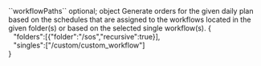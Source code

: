 <tr><td>``workflowPaths``</td>
	
<td>optional; object</td>
	
<td>Generate orders for the given daily plan based on the schedules that are assigned to the workflows located in the given folder(s) or based on the selected single workflow(s).</td>
	
<td>{
<div style="padding-left:10px;">"folders":[{"folder":"/sos","recursive":true}],</div> 
<div style="padding-left:10px;">"singles":["/custom/custom_workflow"]</div>
}</td>

<td></td></tr>